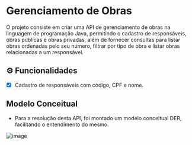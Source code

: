 # Gerenciamento de Obras
O projeto consiste em criar uma API de gerenciamento de obras na linguagem de programação Java, permitindo o cadastro de responsáveis, obras públicas e obras privadas, além de fornecer consultas para listar obras ordenadas pelo seu número, filtrar por tipo de obra e listar obras relacionadas a um responsável.

## ⚙️ Funcionalidades
- [x] Cadastro de responsáveis com código, CPF e nome.

## Modelo Conceitual
* Para a resolução desta API, foi montado um modelo conceitual DER, facilitando o entendimento do mesmo.

![image](https://github.com/rodrigoandarefilho/GerenciamentoObras/assets/32442551/6c244706-7218-4565-b6e2-35a6ed59f7e3)



